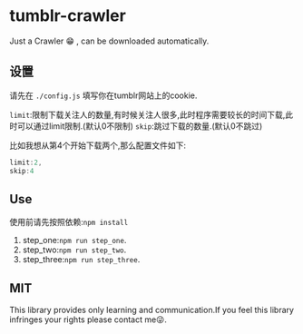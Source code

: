 # tumblr-crawler
Just a Crawler 😁 , can be downloaded automatically.

## 设置

请先在 `./config.js` 填写你在tumblr网站上的cookie.

`limit`:限制下载关注人的数量,有时候关注人很多,此时程序需要较长的时间下载,此时可以通过limit限制.(默认0不限制)
`skip`:跳过下载的数量.(默认0不跳过)

比如我想从第4个开始下载两个,那么配置文件如下:

```js
limit:2,
skip:4
```

## Use

使用前请先按照依赖:`npm install`

1. step_one:`npm run step_one`.
2. step_two:`npm run step_two`.
3. step_three:`npm run step_three`.

## MIT

This library provides only learning and communication.If you feel this library infringes your rights please contact me😜.